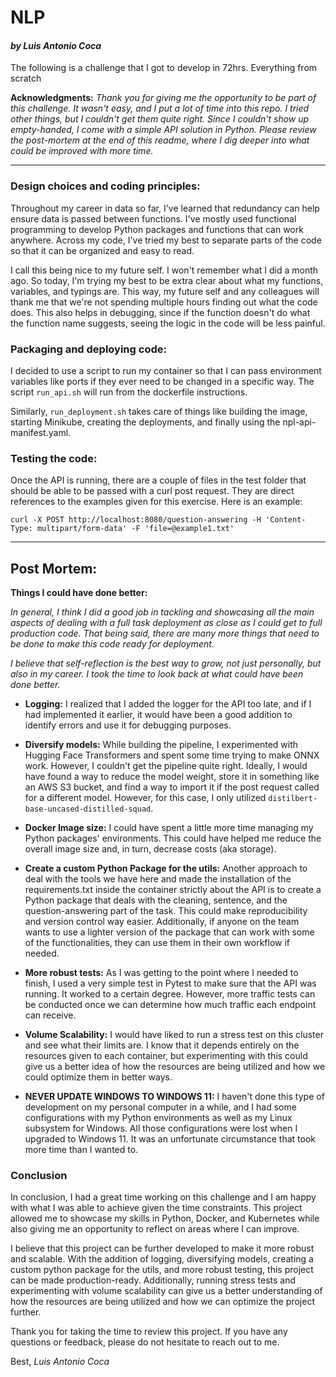 
# NLP 
#### *by Luis Antonio Coca*

The following is a challenge that I got to develop in 72hrs. Everything from scratch

**Acknowledgments:**
*Thank you for giving me the opportunity to be part of this challenge. It wasn't easy, and I put a lot of time into this repo. I tried other things, but I couldn't get them quite right. Since I couldn't show up empty-handed, I come with a simple API solution in Python. Please review the post-mortem at the end of this readme, where I dig deeper into what could be improved with more time.*

---
### Design choices and coding principles:
Throughout my career in data so far, I've learned that redundancy can help ensure data is passed between functions. I've mostly used functional programming to develop Python packages and functions that can work anywhere. Across my code, I've tried my best to separate parts of the code so that it can be organized and easy to read.

I call this being nice to my future self. I won't remember what I did a month ago. So today, I'm trying my best to be extra clear about what my functions, variables, and typings are. This way, my future self and any colleagues will thank me that we're not spending multiple hours finding out what the code does. This also helps in debugging, since if the function doesn't do what the function name suggests, seeing the logic in the code will be less painful.

### Packaging and deploying code:
I decided to use a script to run my container so that I can pass environment variables like ports if they ever need to be changed in a specific way. The script `run_api.sh` will run from the dockerfile instructions.

Similarly, `run_deployment.sh` takes care of things like building the image, starting Minikube, creating the deployments, and finally using the npl-api-manifest.yaml.

### Testing the code:
Once the API is running, there are a couple of files in the test folder that should be able to be passed with a curl post request. They are direct references to the examples given for this exercise. Here is an example:

`curl -X POST http://localhost:8080/question-answering -H 'Content-Type: multipart/form-data' -F 'file=@example1.txt'`

---
## Post Mortem:
**Things I could have done better:**

*In general, I think I did a good job in tackling and showcasing all the main aspects of dealing with a full task deployment as close as I could get to full production code. That being said, there are many more things that need to be done to make this code ready for deployment.*

*I believe that self-reflection is the best way to grow, not just personally, but also in my career. I took the time to look back at what could have been done better.*

- **Logging:** I realized that I added the logger for the API too late, and if I had implemented it earlier, it would have been a good addition to identify errors and use it for debugging purposes.

- **Diversify models:** While building the pipeline, I experimented with Hugging Face Transformers and spent some time trying to make ONNX work. However, I couldn't get the pipeline quite right. Ideally, I would have found a way to reduce the model weight, store it in something like an AWS S3 bucket, and find a way to import it if the post request called for a different model. However, for this case, I only utilized `distilbert-base-uncased-distilled-squad`.

- **Docker Image size:** I could have spent a little more time managing my Python packages' environments. This could have helped me reduce the overall image size and, in turn, decrease costs (aka storage).

- **Create a custom Python Package for the utils:** Another approach to deal with the tools we have here and made the installation of the requirements.txt inside the container strictly about the API is to create a Python package that deals with the cleaning, sentence, and the question-answering part of the task. This could make reproducibility and version control way easier. Additionally, if anyone on the team wants to use a lighter version of the package that can work with some of the functionalities, they can use them in their own workflow if needed.

- **More robust tests:** As I was getting to the point where I needed to finish, I used a very simple test in Pytest to make sure that the API was running. It worked to a certain degree. However, more traffic tests can be conducted once we can determine how much traffic each endpoint can receive.

- **Volume Scalability:** I would have liked to run a stress test on this cluster and see what their limits are. I know that it depends entirely on the resources given to each container, but experimenting with this could give us a better idea of how the resources are being utilized and how we could optimize them in better ways.

- **NEVER UPDATE WINDOWS TO WINDOWS 11:** I haven't done this type of development on my personal computer in a while, and I had some configurations with my Python environments as well as my Linux subsystem for Windows. All those configurations were lost when I upgraded to Windows 11. It was an unfortunate circumstance that took more time than I wanted to.

### Conclusion

In conclusion, I had a great time working on this challenge and I am happy with what I was able to achieve given the time constraints. This project allowed me to showcase my skills in Python, Docker, and Kubernetes while also giving me an opportunity to reflect on areas where I can improve.

I believe that this project can be further developed to make it more robust and scalable. With the addition of logging, diversifying models, creating a custom python package for the utils, and more robust testing, this project can be made production-ready. Additionally, running stress tests and experimenting with volume scalability can give us a better understanding of how the resources are being utilized and how we can optimize the project further.

Thank you for taking the time to review this project. If you have any questions or feedback, please do not hesitate to reach out to me.

Best,
*Luis Antonio Coca*
